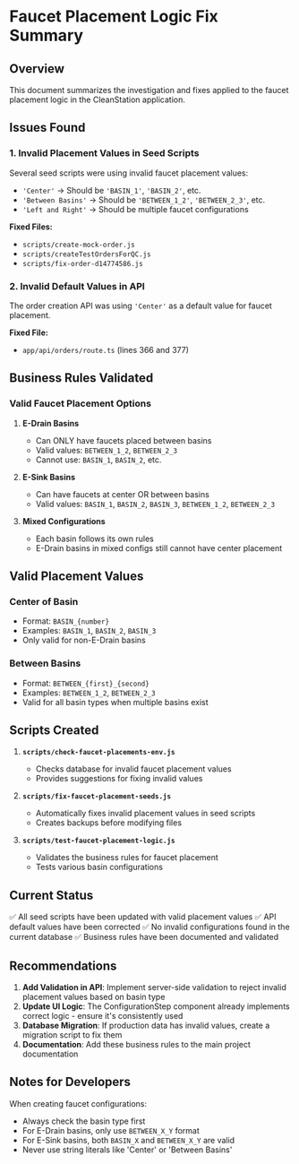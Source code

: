 # Faucet Placement Logic Fix Summary

## Overview
This document summarizes the investigation and fixes applied to the faucet placement logic in the CleanStation application.

## Issues Found

### 1. Invalid Placement Values in Seed Scripts
Several seed scripts were using invalid faucet placement values:
- `'Center'` → Should be `'BASIN_1'`, `'BASIN_2'`, etc.
- `'Between Basins'` → Should be `'BETWEEN_1_2'`, `'BETWEEN_2_3'`, etc.
- `'Left and Right'` → Should be multiple faucet configurations

**Fixed Files:**
- `scripts/create-mock-order.js`
- `scripts/createTestOrdersForQC.js`
- `scripts/fix-order-d14774586.js`

### 2. Invalid Default Values in API
The order creation API was using `'Center'` as a default value for faucet placement.

**Fixed File:**
- `app/api/orders/route.ts` (lines 366 and 377)

## Business Rules Validated

### Valid Faucet Placement Options

1. **E-Drain Basins**
   - Can ONLY have faucets placed between basins
   - Valid values: `BETWEEN_1_2`, `BETWEEN_2_3`
   - Cannot use: `BASIN_1`, `BASIN_2`, etc.

2. **E-Sink Basins**
   - Can have faucets at center OR between basins
   - Valid values: `BASIN_1`, `BASIN_2`, `BASIN_3`, `BETWEEN_1_2`, `BETWEEN_2_3`

3. **Mixed Configurations**
   - Each basin follows its own rules
   - E-Drain basins in mixed configs still cannot have center placement

## Valid Placement Values

### Center of Basin
- Format: `BASIN_{number}`
- Examples: `BASIN_1`, `BASIN_2`, `BASIN_3`
- Only valid for non-E-Drain basins

### Between Basins
- Format: `BETWEEN_{first}_{second}`
- Examples: `BETWEEN_1_2`, `BETWEEN_2_3`
- Valid for all basin types when multiple basins exist

## Scripts Created

1. **`scripts/check-faucet-placements-env.js`**
   - Checks database for invalid faucet placement values
   - Provides suggestions for fixing invalid values

2. **`scripts/fix-faucet-placement-seeds.js`**
   - Automatically fixes invalid placement values in seed scripts
   - Creates backups before modifying files

3. **`scripts/test-faucet-placement-logic.js`**
   - Validates the business rules for faucet placement
   - Tests various basin configurations

## Current Status

✅ All seed scripts have been updated with valid placement values
✅ API default values have been corrected
✅ No invalid configurations found in the current database
✅ Business rules have been documented and validated

## Recommendations

1. **Add Validation in API**: Implement server-side validation to reject invalid placement values based on basin type
2. **Update UI Logic**: The ConfigurationStep component already implements correct logic - ensure it's consistently used
3. **Database Migration**: If production data has invalid values, create a migration script to fix them
4. **Documentation**: Add these business rules to the main project documentation

## Notes for Developers

When creating faucet configurations:
- Always check the basin type first
- For E-Drain basins, only use `BETWEEN_X_Y` format
- For E-Sink basins, both `BASIN_X` and `BETWEEN_X_Y` are valid
- Never use string literals like 'Center' or 'Between Basins'